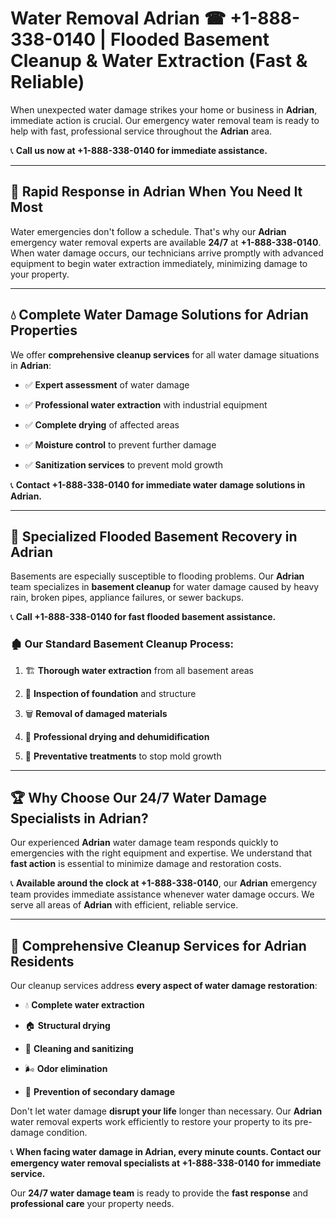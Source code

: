 # Water Removal Adrian ☎ +1-888-338-0140 | Flooded Basement Cleanup & Water Extraction (Fast & Reliable)

When unexpected water damage strikes your home or business in **Adrian**, immediate action is crucial. Our emergency water removal team is ready to help with fast, professional service throughout the **Adrian** area. 

📞 **Call us now at +1-888-338-0140 for immediate assistance.**
---
## 🚀 Rapid Response in Adrian When You Need It Most
Water emergencies don't follow a schedule. That's why our **Adrian** emergency water removal experts are available **24/7** at **+1-888-338-0140**. When water damage occurs, our technicians arrive promptly with advanced equipment to begin water extraction immediately, minimizing damage to your property.
---
## 💧 Complete Water Damage Solutions for Adrian Properties
We offer **comprehensive cleanup services** for all water damage situations in **Adrian**:
- ✅ **Expert assessment** of water damage  
- ✅ **Professional water extraction** with industrial equipment  
- ✅ **Complete drying** of affected areas  
- ✅ **Moisture control** to prevent further damage  
- ✅ **Sanitization services** to prevent mold growth  
📞 **Contact +1-888-338-0140 for immediate water damage solutions in Adrian.**
---
## 🌊 Specialized Flooded Basement Recovery in Adrian
Basements are especially susceptible to flooding problems. Our **Adrian** team specializes in **basement cleanup** for water damage caused by heavy rain, broken pipes, appliance failures, or sewer backups. 
📞 **Call +1-888-338-0140 for fast flooded basement assistance.**
### 🏚️ Our Standard Basement Cleanup Process:
1. 🏗️ **Thorough water extraction** from all basement areas  
2. 🔎 **Inspection of foundation** and structure  
3. 🗑️ **Removal of damaged materials**  
4. 💨 **Professional drying and dehumidification**  
5. 🚫 **Preventative treatments** to stop mold growth  
---
## 🏆 Why Choose Our 24/7 Water Damage Specialists in Adrian?
Our experienced **Adrian** water damage team responds quickly to emergencies with the right equipment and expertise. We understand that **fast action** is essential to minimize damage and restoration costs.
📞 **Available around the clock at +1-888-338-0140**, our **Adrian** emergency team provides immediate assistance whenever water damage occurs. We serve all areas of **Adrian** with efficient, reliable service.
---
## 🧹 Comprehensive Cleanup Services for Adrian Residents
Our cleanup services address **every aspect of water damage restoration**:
- 💧 **Complete water extraction**  
- 🏠 **Structural drying**  
- 🧼 **Cleaning and sanitizing**  
- 🌬️ **Odor elimination**  
- 🚫 **Prevention of secondary damage**  
Don't let water damage **disrupt your life** longer than necessary. Our **Adrian** water removal experts work efficiently to restore your property to its pre-damage condition.
📞 **When facing water damage in Adrian, every minute counts. Contact our emergency water removal specialists at +1-888-338-0140 for immediate service.**
Our **24/7 water damage team** is ready to provide the **fast response** and **professional care** your property needs.
